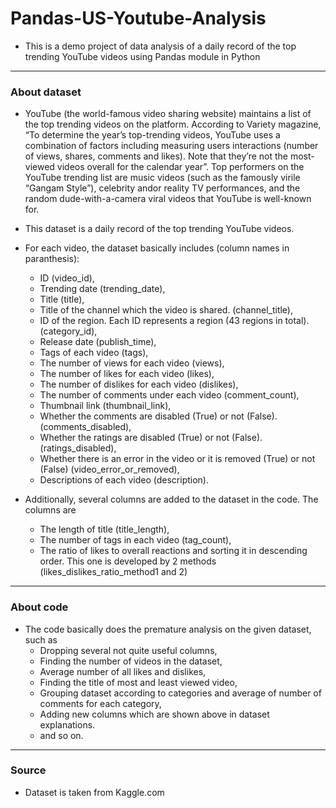 # Pandas-US-Youtube-Analysis

- This is a demo project of data analysis of a daily record of the top trending YouTube videos using Pandas module in Python

<hr>

### About dataset
- YouTube (the world-famous video sharing website) maintains a list of the top trending videos on the platform. According to Variety magazine, “To determine the year’s top-trending videos, YouTube uses a combination of factors including measuring users interactions (number of views, shares, comments and likes). Note that they’re not the most-viewed videos overall for the calendar year”. Top performers on the YouTube trending list are music videos (such as the famously virile “Gangam Style”), celebrity andor reality TV performances, and the random dude-with-a-camera viral videos that YouTube is well-known for.

- This dataset is a daily record of the top trending YouTube videos.
- For each video, the dataset basically includes (column names in paranthesis):
  - ID (video_id),
  - Trending date (trending_date),
  - Title (title),
  - Title of the channel which the video is shared. (channel_title),
  - ID of the region. Each ID represents a region (43 regions in total). (category_id),
  - Release date (publish_time),
  - Tags of each video (tags),
  - The number of views for each video (views),
  - The number of likes for each video (likes),
  - The number of dislikes for each video (dislikes),
  - The number of comments under each video (comment_count),
  - Thumbnail link (thumbnail_link),
  - Whether the comments are disabled (True) or not (False). (comments_disabled),
  - Whether the ratings are disabled (True) or not (False). (ratings_disabled),
  - Whether there is an error in the video or it is removed (True) or not (False) (video_error_or_removed),
  - Descriptions of each video (description).
  
 - Additionally, several columns are added to the dataset in the code. The columns are
    - The length of title (title_length),
    - The number of tags in each video (tag_count),
    - The ratio of likes to overall reactions and sorting it in descending order. This one is developed by 2 methods (likes_dislikes_ratio_method1 and 2)
 
<hr>

### About code
- The code basically does the premature analysis on the given dataset, such as
  - Dropping several not quite useful columns,
  - Finding the number of videos in the dataset,
  - Average number of all likes and dislikes,
  - Finding the title of most and least viewed video,
  - Grouping dataset according to categories and average of number of comments for each category,
  - Adding new columns which are shown above in dataset explanations.
  - and so on.
  
<hr>

### Source
 - Dataset is taken from Kaggle.com
